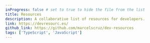 ```yaml
---
inProgress: false # set to true to hide the file from the list
title: Resources
description: A collaborative list of resources for developers.
link: https://devresourc.es/
github_link: https://github.com/marcelscruz/dev-resources
tags: ['TypeScript', 'JavaScript']
---
```

